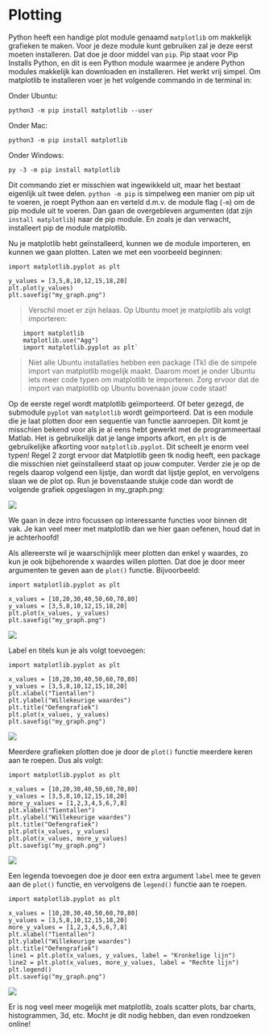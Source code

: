# Plotting

Python heeft een handige plot module genaamd `matplotlib` om makkelijk grafieken te maken. Voor je deze module kunt gebruiken zal je deze eerst moeten installeren. Dat doe je door middel van `pip`. Pip staat voor Pip Installs Python, en dit is een Python module waarmee je andere Python modules makkelijk kan downloaden en installeren. Het werkt vrij simpel. Om matplotlib te installeren voer je het volgende commando in de terminal in:

Onder Ubuntu:

    python3 -m pip install matplotlib --user

Onder Mac:

    python3 -m pip install matplotlib

Onder Windows:

    py -3 -m pip install matplotlib

Dit commando ziet er misschien wat ingewikkeld uit, maar het bestaat eigenlijk uit twee delen. `python -m pip` is simpelweg een manier om pip uit te voeren, je roept Python aan en verteld d.m.v. de module flag (`-m`) om de pip module uit te voeren. Dan gaan de overgebleven argumenten (dat zijn `install matplotlib`) naar de pip module. En zoals je dan verwacht, installeert pip de module matplotlib.

Nu je matplotlib hebt geïnstalleerd, kunnen we de module importeren, en kunnen we gaan plotten. Laten we met een voorbeeld beginnen:

	import matplotlib.pyplot as plt

    y_values = [3,5,8,10,12,15,18,20]
    plt.plot(y_values)
    plt.savefig("my_graph.png")

> Verschil moet er zijn helaas. Op Ubuntu moet je matplotlib als volgt importeren: 

		import matplotlib
		matplotlib.use("Agg")
		import matplotlib.pyplot as plt` 

> Niet alle Ubuntu installaties hebben een package (Tk) die de simpele import van matplotlib mogelijk maakt. Daarom moet je onder Ubuntu iets meer code typen om matplotlib te importeren. Zorg ervoor dat de import van matplotlib op Ubuntu bovenaan jouw code staat! 

Op de eerste regel wordt matplotlib geïmporteerd. Of beter gezegd, de submodule `pyplot` van `matplotlib` wordt geïmporteerd. Dat is een module die je laat plotten door een sequentie van functie aanroepen. Dit komt je misschien bekend voor als je al eens hebt gewerkt met de programmeertaal Matlab. Het is gebruikelijk dat je lange imports afkort, en `plt` is de gebruikelijke afkorting voor `matplotlib.pyplot`. Dit scheelt je enorm veel typen! Regel 2 zorgt ervoor dat Matplotlib geen tk nodig heeft, een package die misschien niet geïnstalleerd staat op jouw computer. Verder zie je op de regels daarop volgend een lijstje, dan wordt dat lijstje geplot, en vervolgens slaan we de plot op. Run je bovenstaande stukje code dan wordt de volgende grafiek opgeslagen in my_graph.png:

  ![](simple_graph.png)

We gaan in deze intro focussen op interessante functies voor binnen dit vak. Je kan veel meer met matplotlib dan we hier gaan oefenen, houd dat in je achterhoofd!

Als allereerste wil je waarschijnlijk meer plotten dan enkel y waardes, zo kun je ook bijbehorende x waardes willen plotten. Dat doe je door meer argumenten te geven aan de `plot()` functie. Bijvoorbeeld:

    import matplotlib.pyplot as plt

    x_values = [10,20,30,40,50,60,70,80]
    y_values = [3,5,8,10,12,15,18,20]
    plt.plot(x_values, y_values)
    plt.savefig("my_graph.png")

  ![](x_graph.png)

Label en titels kun je als volgt toevoegen:

    import matplotlib.pyplot as plt

    x_values = [10,20,30,40,50,60,70,80]
    y_values = [3,5,8,10,12,15,18,20]
    plt.xlabel("Tientallen")
    plt.ylabel("Willekeurige waardes")
    plt.title("Oefengrafiek")
    plt.plot(x_values, y_values)
    plt.savefig("my_graph.png")

  ![](label_graph.png)

Meerdere grafieken plotten doe je door de `plot()` functie meerdere keren aan te roepen. Dus als volgt:

    import matplotlib.pyplot as plt

    x_values = [10,20,30,40,50,60,70,80]
    y_values = [3,5,8,10,12,15,18,20]
    more_y_values = [1,2,3,4,5,6,7,8]
    plt.xlabel("Tientallen")
    plt.ylabel("Willekeurige waardes")
    plt.title("Oefengrafiek")
    plt.plot(x_values, y_values)
    plt.plot(x_values, more_y_values)
    plt.savefig("my_graph.png")

  ![](multiple_graph.png)

Een legenda toevoegen doe je door een extra argument `label` mee te geven aan de `plot()` functie, en vervolgens de `legend()` functie aan te roepen.

    import matplotlib.pyplot as plt

    x_values = [10,20,30,40,50,60,70,80]
    y_values = [3,5,8,10,12,15,18,20]
    more_y_values = [1,2,3,4,5,6,7,8]
    plt.xlabel("Tientallen")
    plt.ylabel("Willekeurige waardes")
    plt.title("Oefengrafiek")
    line1 = plt.plot(x_values, y_values, label = "Kronkelige lijn")
    line2 = plt.plot(x_values, more_y_values, label = "Rechte lijn")
    plt.legend()
    plt.savefig("my_graph.png")

  ![](legenda_graph.png)

Er is nog veel meer mogelijk met matplotlib, zoals scatter plots, bar charts, histogrammen, 3d, etc. Mocht je dit nodig hebben, dan even rondzoeken online!
